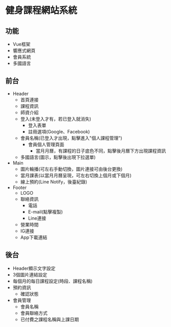 # 健身課程網站系統
## 功能
* Vue框架
* 響應式網頁
* 會員系統
* 多國語言

## 前台
* Header
    * 首頁連接
    * 課程資訊
    * 師資介紹
    * 登入(未登入才有，若已登入就消失)
        * 登入表單
        * 註冊選項(Google、Facebook)
    * 會員名稱(已登入才出現，點擊進入"個人課程管理")
        * 會員個人管理頁面
            * 當月月曆，有課程的日子底色不同，點擊後月曆下方出現課程資訊
    * 多國語言(圖示，點擊後出現下拉選單)
* Main
    * 圖片輪播(可左右手動切換，圖片連接可由後台更換)
    * 當月課表(以當月月曆呈現，可左右切換上個月或下個月)
    * 線上預約(Line Notify，後臺紀錄)
* Footer
    * LOGO
    * 聯絡資訊
        * 電話
        * E-mail(點擊複製)
        * Line連接    
    * 營業時間
    * IG連接
    * App下載連結

## 後台
* Header顯示文字設定
* 3個圖片連結設定
* 每個月的每日課程設定(時段、課程名稱)
* 預約資訊
    * 確認狀態
* 會員管理
    * 會員名稱
    * 會員聯絡方式
    * 已付費之課程名稱與上課日期


